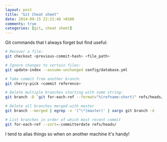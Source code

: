 ```yaml
---
layout: post
title: "Git Cheat sheet"
date: 2014-09-15 22:21:48 +0100
comments: true
categories: [git, cheat sheet]
---
```


Git commands that I always forget but find useful:


```bash
# Recover a file:
git checkout <previous-commit-hash> <file_path>

# Ignore changes to certain files:
git update-index --assume-unchanged config/database.yml

# Take commit from another branch:
git cherry-pick <commit reference>

# Delete multiple branches starting with some string:
git branch -D `git for-each-ref --format="%(refname:short)" refs/heads/some_string\*`

# Delete all branches merged with master
git branch --merged | egrep -v '(^\*|master)' | xargs git branch -d

# List branches in order of which most recent commit
git for-each-ref --sort=-committerdate refs/heads/
```


I tend to alias things so when on another machine it's handy!
